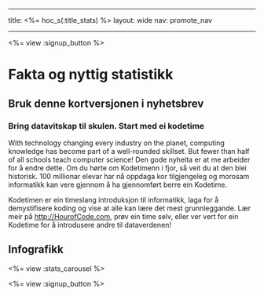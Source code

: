 * * *

title: <%= hoc_s(:title_stats) %> layout: wide nav: promote_nav

* * *

<a id="blurb"></a>

<%= view :signup_button %>

# Fakta og nyttig statistikk

## Bruk denne kortversjonen i nyhetsbrev

### Bring datavitskap til skulen. Start med ei kodetime

With technology changing every industry on the planet, computing knowledge has become part of a well-rounded skillset. But fewer than half of all schools teach computer science! Den gode nyheita er at me arbeider for å endre dette. Om du hørte om Kodetimenn i fjor, så veit du at den blei historisk. 100 millionar elevar har nå oppdaga kor tilgjengeleg og morosam informatikk kan vere gjennom å ha gjennomført berre ein Kodetime.

Kodetimen er ein timeslang introduksjon til informatikk, laga for å demystifisere koding og vise at alle kan lære det mest grunnleggande. Lær meir på <http://HourofCode.com>, prøv ein time selv, eller ver vert for ein Kodetime for å introdusere andre til dataverdenen!

<a id="infographics"></a>

## Infografikk

<%= view :stats_carousel %>

<%= view :signup_button %>